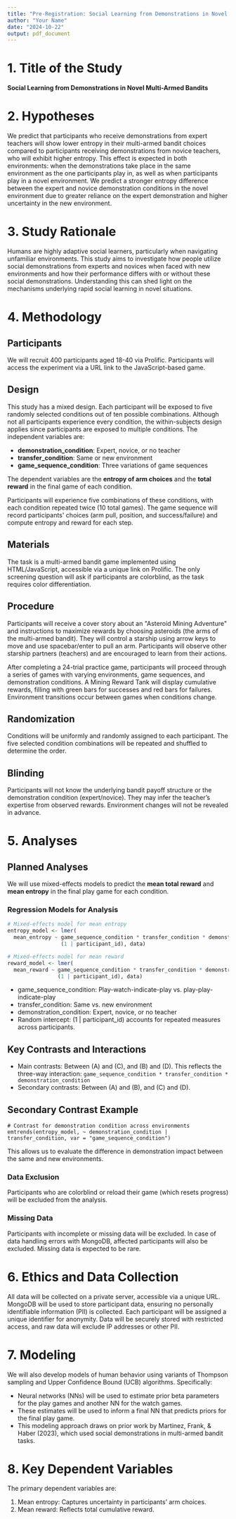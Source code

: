 ```yaml
---
title: "Pre-Registration: Social Learning from Demonstrations in Novel Multi-Armed Bandits"
author: "Your Name"
date: "2024-10-22"
output: pdf_document
---
```


# 1. Title of the Study  
**Social Learning from Demonstrations in Novel Multi-Armed Bandits**

# 2. Hypotheses  
We predict that participants who receive demonstrations from expert teachers will show lower entropy in their multi-armed bandit choices compared to participants receiving demonstrations from novice teachers, who will exhibit higher entropy. This effect is expected in both environments: when the demonstrations take place in the same environment as the one participants play in, as well as when participants play in a novel environment. We predict a stronger entropy difference between the expert and novice demonstration conditions in the novel environment due to greater reliance on the expert demonstration and higher uncertainty in the new environment.

# 3. Study Rationale  
Humans are highly adaptive social learners, particularly when navigating unfamiliar environments. This study aims to investigate how people utilize social demonstrations from experts and novices when faced with new environments and how their performance differs with or without these social demonstrations. Understanding this can shed light on the mechanisms underlying rapid social learning in novel situations.

# 4. Methodology

## Participants  
We will recruit 400 participants aged 18-40 via Prolific. Participants will access the experiment via a URL link to the JavaScript-based game.

## Design  
This study has a mixed design. Each participant will be exposed to five randomly selected conditions out of ten possible combinations. Although not all participants experience every condition, the within-subjects design applies since participants are exposed to multiple conditions. The independent variables are:

- **demonstration_condition**: Expert, novice, or no teacher  
- **transfer_condition**: Same or new environment  
- **game_sequence_condition**: Three variations of game sequences

The dependent variables are the **entropy of arm choices** and the **total reward** in the final game of each condition.

Participants will experience five combinations of these conditions, with each condition repeated twice (10 total games). The game sequence will record participants' choices (arm pull, position, and success/failure) and compute entropy and reward for each step.

## Materials  
The task is a multi-armed bandit game implemented using HTML/JavaScript, accessible via a unique link on Prolific. The only screening question will ask if participants are colorblind, as the task requires color differentiation.

## Procedure  
Participants will receive a cover story about an "Asteroid Mining Adventure" and instructions to maximize rewards by choosing asteroids (the arms of the multi-armed bandit). They will control a starship using arrow keys to move and use spacebar/enter to pull an arm. Participants will observe other starship partners (teachers) and are encouraged to learn from their actions.

After completing a 24-trial practice game, participants will proceed through a series of games with varying environments, game sequences, and demonstration conditions. A Mining Reward Tank will display cumulative rewards, filling with green bars for successes and red bars for failures. Environment transitions occur between games when conditions change.

## Randomization  
Conditions will be uniformly and randomly assigned to each participant. The five selected condition combinations will be repeated and shuffled to determine the order.

## Blinding  
Participants will not know the underlying bandit payoff structure or the demonstration condition (expert/novice). They may infer the teacher’s expertise from observed rewards. Environment changes will not be revealed in advance.

# 5. Analyses  

## Planned Analyses  
We will use mixed-effects models to predict the **mean total reward** and **mean entropy** in the final play game for each condition.

### Regression Models for Analysis

```r
# Mixed-effects model for mean entropy
entropy_model <- lmer(
  mean_entropy ~ game_sequence_condition * transfer_condition * demonstration_condition + 
                 (1 | participant_id), data)

# Mixed-effects model for mean reward
reward_model <- lmer(
  mean_reward ~ game_sequence_condition * transfer_condition * demonstration_condition + 
                (1 | participant_id), data)
```

- game_sequence_condition: Play-watch-indicate-play vs. play-play-indicate-play
- transfer_condition: Same vs. new environment
- demonstration_condition: Expert, novice, or no teacher
- Random intercept: (1 | participant_id) accounts for repeated measures across participants.
## Key Contrasts and Interactions
- Main contrasts: Between (A) and (C), and (B) and (D). This reflects the three-way interaction:
```game_sequence_condition * transfer_condition * demonstration_condition```
- Secondary contrasts: Between (A) and (B), and (C) and (D).
## Secondary Contrast Example

```
# Contrast for demonstration condition across environments
emtrends(entropy_model, ~ demonstration_condition | transfer_condition, var = "game_sequence_condition")
```

This allows us to evaluate the difference in demonstration impact between the same and new environments.

### Data Exclusion

Participants who are colorblind or reload their game (which resets progress) will be excluded from the analysis.

### Missing Data

Participants with incomplete or missing data will be excluded. In case of data handling errors with MongoDB, affected participants will also be excluded. Missing data is expected to be rare.

# 6. Ethics and Data Collection

All data will be collected on a private server, accessible via a unique URL. MongoDB will be used to store participant data, ensuring no personally identifiable information (PII) is collected. Each participant will be assigned a unique identifier for anonymity. Data will be securely stored with restricted access, and raw data will exclude IP addresses or other PII.

# 7. Modeling

We will also develop models of human behavior using variants of Thompson sampling and Upper Confidence Bound (UCB) algorithms. Specifically:

- Neural networks (NNs) will be used to estimate prior beta parameters for the play games and another NN for the watch games.
- These estimates will be used to inform a final NN that predicts priors for the final play game.
- This modeling approach draws on prior work by Martinez, Frank, & Haber (2023), which used social demonstrations in multi-armed bandit tasks.

# 8. Key Dependent Variables

The primary dependent variables are:

1. Mean entropy: Captures uncertainty in participants’ arm choices.
2. Mean reward: Reflects total cumulative reward.
